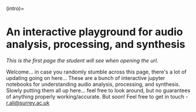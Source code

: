 (intro)=
# An interactive playground for audio analysis, processing, and synthesis

_This is the first page the student will see when opening the url._

Welcome... in case you randomly stumble across this page, there's a lot of updating going on here... These are a bunch of interactive jupyter notebooks for understanding audio analysis, processing, and synthesis. Slowly putting them all up here... feel free to look around, but no guarantees of anything properly working/accurate. But soon! Feel free to get in touch - r.ali@surrey.ac.uk



